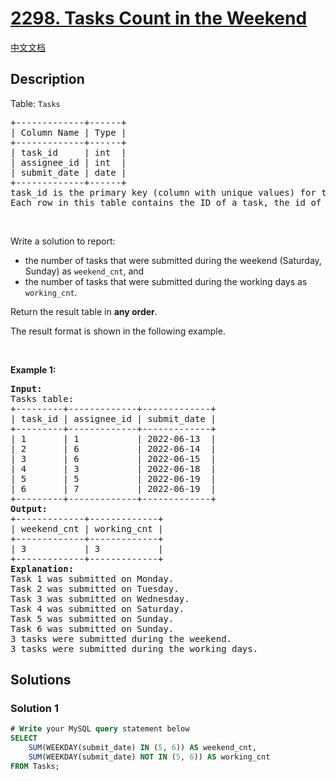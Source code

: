 # [2298. Tasks Count in the Weekend](https://leetcode.com/problems/tasks-count-in-the-weekend)

[中文文档](/solution/2200-2299/2298.Tasks%20Count%20in%20the%20Weekend/README.md)

<!-- tags:Database -->

## Description

<p>Table: <code>Tasks</code></p>

<pre>
+-------------+------+
| Column Name | Type |
+-------------+------+
| task_id     | int  |
| assignee_id | int  |
| submit_date | date |
+-------------+------+
task_id is the primary key (column with unique values) for this table.
Each row in this table contains the ID of a task, the id of the assignee, and the submission date.
</pre>

<p>&nbsp;</p>

<p>Write a solution&nbsp;to report:</p>

<ul>
	<li>the number of tasks that were submitted during the weekend (Saturday, Sunday) as <code>weekend_cnt</code>, and</li>
	<li>the number of tasks that were submitted during the working days as <code>working_cnt</code>.</li>
</ul>

<p>Return the result table in <strong>any order</strong>.</p>

<p>The&nbsp;result format is shown in the following example.</p>

<p>&nbsp;</p>
<p><strong class="example">Example 1:</strong></p>

<pre>
<strong>Input:</strong> 
Tasks table:
+---------+-------------+-------------+
| task_id | assignee_id | submit_date |
+---------+-------------+-------------+
| 1       | 1           | 2022-06-13  |
| 2       | 6           | 2022-06-14  |
| 3       | 6           | 2022-06-15  |
| 4       | 3           | 2022-06-18  |
| 5       | 5           | 2022-06-19  |
| 6       | 7           | 2022-06-19  |
+---------+-------------+-------------+
<strong>Output:</strong> 
+-------------+-------------+
| weekend_cnt | working_cnt |
+-------------+-------------+
| 3           | 3           |
+-------------+-------------+
<strong>Explanation:</strong> 
Task 1 was submitted on Monday.
Task 2 was submitted on Tuesday.
Task 3 was submitted on Wednesday.
Task 4 was submitted on Saturday.
Task 5 was submitted on Sunday.
Task 6 was submitted on Sunday.
3 tasks were submitted during the weekend.
3 tasks were submitted during the working days.
</pre>

## Solutions

### Solution 1

<!-- tabs:start -->

```sql
# Write your MySQL query statement below
SELECT
    SUM(WEEKDAY(submit_date) IN (5, 6)) AS weekend_cnt,
    SUM(WEEKDAY(submit_date) NOT IN (5, 6)) AS working_cnt
FROM Tasks;
```

<!-- tabs:end -->

<!-- end -->
